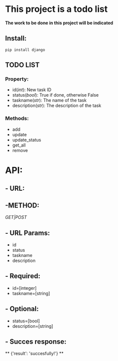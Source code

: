 # This project is a todo list

**The work to be done in this project will be indicated**

## **Install:**

`pip install django`

## TODO LIST
### Property:
- id(*int*): New task ID
- status(*bool*): True if done, otherwise False
- taskname(*str*): The name of the task
- description(*str*): The description of the task

### Methods:
- add
- update
- update_status
- get_all
- remove

# API:

## - URL:
 *<add/>*

## -METHOD:
*GET|POST*

## - URL Params:
- id
- status
- taskname
- description

## - Required:
- id=[integer]
- taskname=[string]

## - Optional:
- status=[bool]
- description=[string]

## - Succes response:
** {'result': 'succesfully!'} **
